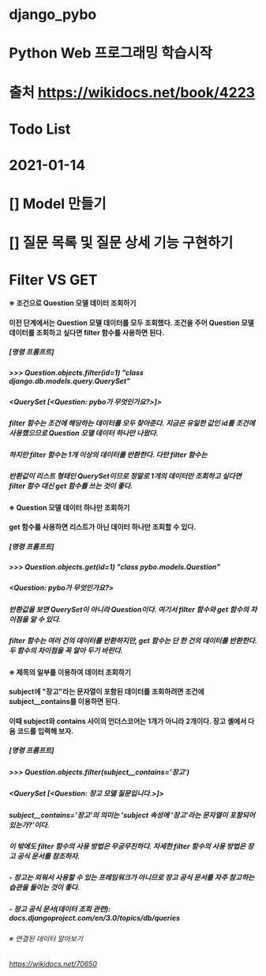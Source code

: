 # django_pybo
# Python Web 프로그래밍 학습시작 
# 출처 https://wikidocs.net/book/4223

# Todo List

# 2021-01-14 
# [] Model 만들기
# [] 질문 목록 및 질문 상세 기능 구현하기

# Filter VS GET 

#### ※ 조건으로 Question 모델 데이터 조회하기
#### 이전 단계에서는 Question 모델 데이터를 모두 조회했다. 조건을 주어 Question 모델 데이터를 조회하고 싶다면 filter 함수를 사용하면 된다.

##### [명령 프롬프트]
##### >>> Question.objects.filter(id=1) "class django.db.models.query.QuerySet"
##### <QuerySet [<Question: pybo가 무엇인가요?>]>
##### filter 함수는 조건에 해당하는 데이터를 모두 찾아준다. 지금은 유일한 값인 id를 조건에 사용했으므로 Question 모델 데이터 하나만 나왔다.
##### 하지만 filter 함수는 1개 이상의 데이터를 반환한다. 다만 filter 함수는
##### 반환값이 리스트 형태인 QuerySet이므로 정말로 1개의 데이터만 조회하고 싶다면 filter 함수 대신 get 함수를 쓰는 것이 좋다.

#### ※ Question 모델 데이터 하나만 조회하기
#### get 함수를 사용하면 리스트가 아닌 데이터 하나만 조회할 수 있다.

##### [명령 프롬프트]
##### >>> Question.objects.get(id=1) "class pybo.models.Question"
##### <Question: pybo가 무엇인가요?>
##### 반환값을 보면 QuerySet이 아니라 Question이다. 여기서 filter 함수와 get 함수의 차이점을 알 수 있다.
##### filter 함수는 여러 건의 데이터를 반환하지만, get 함수는 단 한 건의 데이터를 반환한다. 두 함수의 차이점을 꼭  알아 두기 바란다.

#### ※ 제목의 일부를 이용하여 데이터 조회하기
#### subject에 "장고"라는 문자열이 포함된 데이터를 조회하려면 조건에 subject__contains를 이용하면 된다.
#### 이때 subject와 contains 사이의 언더스코어는 1개가 아니라 2개이다. 장고 셸에서 다음 코드를 입력해 보자.

##### [명령 프롬프트]
##### >>> Question.objects.filter(subject__contains='장고')
##### <QuerySet [<Question: 장고 모델 질문입니다.>]>
##### subject__contains='장고'의 의미는 'subject 속성에 '장고'라는 문자열이 포함되어 있는가?'이다.
##### 이 밖에도 filter 함수의 사용 방법은 무궁무진하다. 자세한 filter 함수의 사용 방법은 장고 공식 문서를 참조하자.

##### - 장고는 외워서 사용할 수 있는 프레임워크가 아니므로 장고 공식 문서를 자주 참고하는 습관을 들이는 것이 좋다.
##### - 장고 공식 문서(데이터 조회 관련): docs.djangoproject.com/en/3.0/topics/db/queries

###### ※ 연결된 데이터 알아보기
###### https://wikidocs.net/70650




